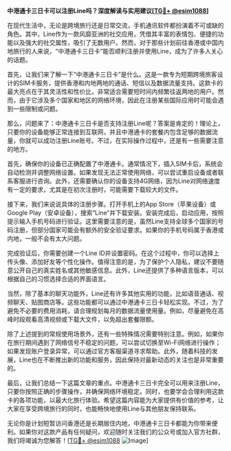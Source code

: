 **中港通卡三日卡可以注册Line吗？深度解读与实用建议[[TG💪+ @esim1088](https://t.me/s/esim1088)]**

在现代生活中，无论是跨境旅行还是日常交流，手机通讯软件都扮演着不可或缺的角色。其中，Line作为一款风靡亚洲的社交应用，凭借其丰富的表情包、便捷的功能以及强大的社交属性，吸引了无数用户。然而，对于那些计划前往香港或中国内地旅行的人来说，“中港通卡三日卡”能否顺利注册并使用Line，成为了许多人关心的话题。

首先，让我们来了解一下“中港通卡三日卡”是什么。这是一款专为短期跨境旅客设计的SIM卡服务，提供香港和内地两地的通话、短信以及数据流量支持。这款卡的最大亮点在于其灵活性和性价比，非常适合需要短时间内频繁往返两地的用户。然而，由于它涉及多个国家和地区的网络环境，因此在注册某些国际应用时可能会遇到一些限制或问题。

那么，问题来了：中港通卡三日卡是否支持注册Line呢？答案是肯定的！理论上，只要你的设备能够正常连接到互联网，并且中港通卡的套餐内包含足够的数据流量，你就可以成功注册Line账号。不过，在实际操作过程中，还是有一些需要注意的地方。

首先，确保你的设备已正确配置了中港通卡。通常情况下，插入SIM卡后，系统会自动检测并调整网络设置。如果发现无法正常使用网络，可以尝试重启设备或者联系客服进行咨询。此外，还需要确认你的设备支持4G网络，因为Line对网络速度有一定的要求，尤其是在初次注册时，可能需要下载较大的文件。

接下来，我们来说说具体的注册步骤。打开手机上的App Store（苹果设备）或Google Play（安卓设备），搜索“Line”并下载安装。安装完成后，启动应用，按照提示输入手机号码进行验证。这里需要注意的是，虽然Line支持全球多个国家的号码注册，但部分国家可能会有额外的安全验证要求。如果你的手机号码属于香港或内地，一般不会有太大问题。

完成验证后，你需要创建一个Line ID并设置密码。在这个过程中，你可以选择上传头像、添加好友等个性化操作。值得注意的是，为了保护个人隐私，建议不要随意公开自己的真实姓名或其他敏感信息。此外，Line还提供了多种语言版本，可以根据自己的习惯选择合适的界面语言。

当然，除了基本的聊天功能外，Line还有许多其他实用的功能，比如语音通话、视频聊天、贴图商店等。这些功能都可以通过中港通卡三日卡轻松实现。不过，为了避免不必要的费用消耗，请合理规划每月的数据流量使用量。例如，尽量避免在高峰时段观看高清视频或下载大文件，以免超出套餐限额。

除了上述提到的常规使用场景外，还有一些特殊情况需要特别注意。例如，如果你在旅行期间遇到了网络信号不稳定的问题，可以尝试切换至Wi-Fi网络进行操作；如果发现账户登录异常，可以通过官方客服渠道寻求帮助。此外，随着科技的发展，Line也在不断推出新的功能和服务，因此保持对最新动态的关注也是非常重要的。

最后，让我们总结一下这篇文章的重点。中港通卡三日卡完全可以用来注册Line，只要你按照正确的步骤操作，并确保网络环境稳定。同时，也要学会合理利用这款卡的各项功能，以最大化旅行体验。希望这篇内容能为大家提供有价值的参考，让大家在享受跨境旅行的同时，也能畅快地使用Line与其他朋友保持联系。

无论你是计划短暂访问香港还是长期居住内地，中港通卡三日卡都能为你带来便利。如果你对这款产品有任何疑问，欢迎随时关注我们的公众号或加入官方社群，我们将竭诚为您解答！[[TG💪+ @esim1088](https://t.me/s/esim1088) ![Image](https://i.postimg.cc/4NQfJmqS/Snipaste-2025-05-13-00-14-12.png)]